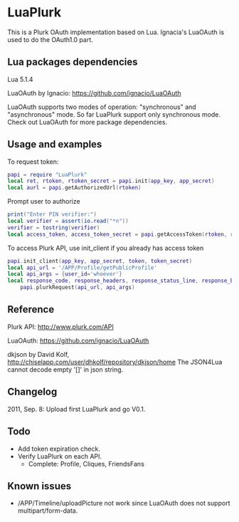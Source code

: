 # LuaPlurk #
This is a Plurk OAuth implementation based on Lua. Ignacia's LuaOAuth is used to do the OAuth1.0 part.

## Lua packages dependencies #

Lua 5.1.4

LuaOAuth by Ignacio: https://github.com/ignacio/LuaOAuth

LuaOAuth supports two modes of operation: 
"synchronous" and "asynchronous" mode. So far LuaPlurk support only synchronous mode.
Check out LuaOAuth for more package dependencies.

## Usage and examples #

To request token:

``` lua
papi = require "LuaPlurk"
local ret, rtoken, rtoken_secret = papi.init(app_key, app_secret)
local aurl = papi.getAuthorizedUrl(rtoken)
```

Prompt user to authorize

``` lua
print("Enter PIN verifier:")
local verifier = assert(io.read("*n"))
verifier = tostring(verifier)
local access_token, access_token_secret = papi.getAccessToken(rtoken, rtoken_secret, verifier)
```

To access Plurk API, use init_client if you already has access token

``` lua
papi.init_client(app_key, app_secret, token, token_secret)
local api_url = '/APP/Profile/getPublicProfile'
local api_args = {user_id='whoever'}
local response_code, response_headers, response_status_line, response_body =
	papi.plurkRequest(api_url, api_args)
```

## Reference #

Plurk API: http://www.plurk.com/API

LuaOAuth: https://github.com/ignacio/LuaOAuth

dkjson by David Kolf, http://chiselapp.com/user/dhkolf/repository/dkjson/home
The JSON4Lua cannot decode empty '[]' in json string.

## Changelog #
2011, Sep. 8: Upload first LuaPlurk and go V0.1.


## Todo #
* Add token expiration check.
* Verify LuaPlurk on each API.
	- Complete: Profile, Cliques, FriendsFans
	
## Known issues #
* /APP/Timeline/uploadPicture not work since LuaOAuth does not support multipart/form-data.
